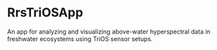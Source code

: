# RrsTriOSApp
An app for analyzing and visualizing above-water hyperspectral data in freshwater ecosystems using TriOS sensor setups. 
